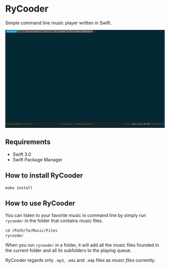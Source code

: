 # RyCooder
Simple command line music player written in Swift.

![](./Assets/demo.gif)

## Requirements

- Swift 3.0
- Swift Package Manager

## How to install RyCooder

```
make install
```

## How to use RyCooder

You can listen to your favorite music in command line by simply run `rycooder` in the folder that contains music files.

```
cd /Path/To/Music/Files
rycooder
```

When you run `rycooder` in a folder, it will add all the music files founded in the current folder and all its subfolders to the playing queue. 

RyCooder regards only `.mp3`, `.m4a` and `.m4p` files as _music files_ currently.

